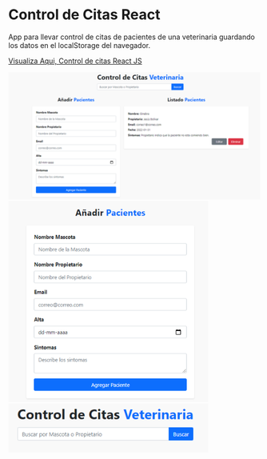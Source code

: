 # Control de Citas React
App para llevar control de citas de pacientes de una veterinaria guardando los datos en el localStorage del navegador.

[Visualiza Aqui, Control de citas React JS](https://amazing-sammet-2ced73.netlify.app/)

<p>
<img src="src/img/img1.png" width="600px" height="">
  
<img src="src/img/img2.png" width="400px" height="">
  
<img src="src/img/img3.png" width="400px" height="">
</p>
